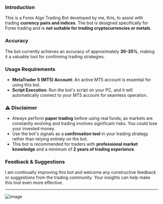 ### Introduction
This is a Forex Algo Trading Bot developed by me, Kris, to assist with trading **currency pairs and indices**. The bot is designed specifically for Forex trading and is **not suitable for trading cryptocurrencies or metals**.

### Accuracy
The bot currently achieves an accuracy of approximately **30-35%**, making it a valuable tool for confirming trading strategies.

### Usage Requirements
- **MetaTrader 5 (MT5) Account**: An active MT5 account is essential for using this bot.
- **Script Execution**: Run the bot's script on your PC, and it will automatically connect to your MT5 account for seamless operation.

### ⚠️ Disclaimer
- Always perform **paper trading** before using real funds, as markets are constantly evolving and trading involves significant risks. You could lose your invested money.
- Use the bot's signals as a **confirmation tool** in your trading strategy rather than relying entirely on the bot.
- This bot is recommended for traders with **professional market knowledge** and a minimum of **2 years of trading experience**.

### Feedback & Suggestions
I am continually improving this bot and welcome any constructive feedback or suggestions from the trading community. Your insights can help make this tool even more effective.

---



![image](https://github.com/user-attachments/assets/f433890e-6f7e-4ad0-b206-21faf0738e6e)
